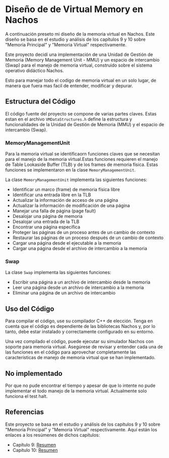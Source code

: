 # Diseño de de Virtual Memory en Nachos
A continuación preseto mi diseño de la memoria virtual en Nachos. Este diseño se basa en el estudio y análisis de los capítulos 9 y 10 sobre "Memoria Principal" y "Memoria Virtual" respectivamente. 

Este proyecto decidí una implementación de una Unidad de Gestión de Memoria (Memory Management Unit - MMU) y un espacio de intercambio (Swap) para el manejo de memoria virtual, construido sobre el sistema operativo didáctico Nachos.

Esto para manejar todo el codigo de memoria virtual en un solo lugar, de manera que fuera mas facil de entender, modificar y depurar.

## Estructura del Código

El código fuente del proyecto se compone de varias partes claves. Estas estan en el archivo `VMDataStructures.h` define la estructura y funcionalidades de la Unidad de Gestión de Memoria (MMU) y el espacio de intercambio (Swap). 

### MemoryManagementUnit
Para la memoria virtual se identificaorn funciones claves que se necesitan para el manejo de la memoria virtual.Estas funciones requieren el manejo de Table Lookaside Buffer (TLB) y de los frames de memoria física.
Estas funciones se implementaron en la clase `MemoryManagementUnit`.

La clase `MemoryManagementUnit` implementa las siguientes funciones:

- Identificar un marco (frame) de memoria física libre
- Identificar una entrada libre en la TLB
- Actualizar la información de acceso de una página
- Actualizar la información de modificación de una página
- Manejar una falla de página (page fault)
- Desalojar una página de memoria
- Desalojar una entrada de la TLB
- Encontrar una página específica
- Proteger las páginas de un proceso antes de un cambio de contexto
- Restaurar las páginas de un proceso después de un cambio de contexto
- Cargar una página desde el ejecutable a la memoria
- Cargar una página desde el archivo de intercambio a la memoria

### Swap

La clase `Swap` implementa las siguientes funciones:

- Escribir una página a un archivo de intercambio desde la memoria
- Leer una página desde un archivo de intercambio a la memoria
- Eliminar una página de un archivo de intercambio

## Uso del Código

Para compilar el código, use su compilador C++ de elección. Tenga en cuenta que el código es dependiente de las bibliotecas Nachos y, por lo tanto, debe estar instalado y correctamente configurado en su entorno.

Una vez compilado el código, puede ejecutar su simulador Nachos con soporte para memoria virtual. Asegúrese de revisar y entender cada una de las funciones en el código para aprovechar completamente las características de manejo de memoria virtual que se han implementado.

## No implementado

Por que no pude encontrar el tiempo y apesar de que lo intente no pude implementar el todo manejo de la memoria virtual. Actualmente solo funciona el test halt.

## Referencias

Este proyecto se basa en el estudio y análisis de los capítulos 9 y 10 sobre "Memoria Principal" y "Memoria Virtual" respectivamente. Aquí están los enlaces a los resúmenes de dichos capítulos:

- Capítulo 9: [Resumen](https://docs.google.com/document/d/1bz3pGqLm4JYFTQE4Bbb_mA-pSNJdsl-C4GBYVsRicgE/edit?usp=sharing)
- Capítulo 10: [Resumen](https://docs.google.com/document/d/1blfbwG5GN8eIenkpId_QIAN9cdTTlzlnfL06auq8ghs/edit?usp=sharing)


